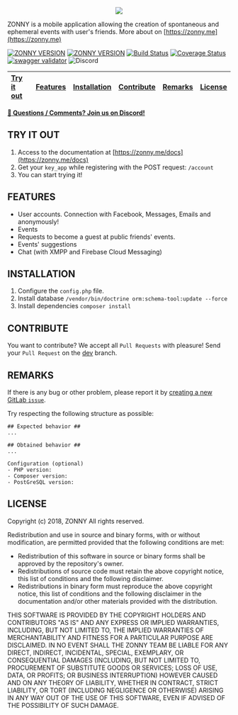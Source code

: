 <p align="center">
	<img src="https://cdn.pbrd.co/images/Hp02HzE.png" />
</p>

ZONNY is a mobile application allowing the creation of spontaneous and ephemeral events with user's friends. More about on [https://zonny.me](https://zonny.me)

[![ZONNY VERSION](https://img.shields.io/badge/dynamic/json.svg?url=https://raw.githubusercontent.com/baudev/ZONNY_API/master/composer.json&label=stable&query=$.version&colorB=1976d2)]()
[![ZONNY VERSION](https://img.shields.io/badge/dynamic/json.svg?url=https://raw.githubusercontent.com/baudev/ZONNY_API/dev/composer.json&label=unstable&query=$.version&colorB=dc8623)]()
[![Build Status](https://travis-ci.org/baudev/ZONNY_API.svg?branch=dev)](https://travis-ci.org/baudev/ZONNY_API)
[![Coverage Status](https://coveralls.io/repos/github/baudev/ZONNY_API/badge.svg?branch=travis_ci)](https://coveralls.io/github/baudev/ZONNY_API?branch=travis_ci)
[![swagger validator](https://img.shields.io/swagger/valid/2.0/https/raw.githubusercontent.com/baudev/ZONNY_API/dev/doc/swagger.json.svg)](https://zonny.me/docs)
![Discord](https://img.shields.io/discord/440222477562413056.svg) 


| [Try it out](#try-it-out) | [Features](#features) | [Installation](#installation) | [Contribute](#contribute) | [Remarks](#remarks) | [License](#license) |
| :----------- | :------: | ------------: | :----------- | :------: | ------------: |

**[ :speech_balloon: Questions / Comments? Join us on Discord!](https://discord.gg/P3szxKG)**

## TRY IT OUT
 1. Access to the documentation at [https://zonny.me/docs](https://zonny.me/docs)
 2. Get your `key_app` while registering with the POST request: `/account`
 3. You can start trying it!


## FEATURES

- User accounts. Connection with Facebook, Messages, Emails and anonymously!
- Events
- Requests to become a guest at public friends' events.
- Events' suggestions
- Chat (with XMPP and Firebase Cloud Messaging)

## INSTALLATION

 1. Configure the `config.php` file. 
 2. Install database `/vendor/bin/doctrine orm:schema-tool:update --force`
 3. Install dependencies ```composer install```


## CONTRIBUTE

You want to contribute? We accept all `Pull Requests` with pleasure!
Send your `Pull Request` on the [dev](https://github.com/baudev/ZONNY_API/tree/dev) branch.

## REMARKS

If there is any bug or other problem, please report it by [creating a new GitLab `issue`](https://github.com/baudev/ZONNY_API/issues/new).

Try respecting the following structure as possible:

```
## Expected behavior ##
...

## Obtained behavior ##
...

Configuration (optional)
- PHP version:
- Composer version: 
- PostGreSQL version:
```

## LICENSE

Copyright (c) 2018, ZONNY
All rights reserved. 

Redistribution and use in source and binary forms, with or without modification, are permitted provided that the following conditions are met: 
* Redistribution of this software in source or binary forms shall be approved by the repository's owner.
* Redistributions of source code must retain the above copyright notice, this list of conditions and the following disclaimer. 
* Redistributions in binary form must reproduce the above copyright notice, this list of conditions and the following disclaimer in the documentation and/or other materials provided with the distribution.

THIS SOFTWARE IS PROVIDED BY THE COPYRIGHT HOLDERS AND CONTRIBUTORS "AS IS" AND ANY EXPRESS OR IMPLIED WARRANTIES, INCLUDING, BUT NOT LIMITED TO, THE IMPLIED WARRANTIES OF MERCHANTABILITY AND FITNESS FOR A PARTICULAR PURPOSE ARE DISCLAIMED. IN NO EVENT SHALL THE ZONNY TEAM BE LIABLE FOR ANY DIRECT, INDIRECT, INCIDENTAL, SPECIAL, EXEMPLARY, OR CONSEQUENTIAL DAMAGES (INCLUDING, BUT NOT LIMITED TO, PROCUREMENT OF SUBSTITUTE GOODS OR SERVICES; LOSS OF USE, DATA, OR PROFITS; OR BUSINESS INTERRUPTION) HOWEVER CAUSED AND ON ANY THEORY OF LIABILITY, WHETHER IN CONTRACT, STRICT LIABILITY, OR TORT (INCLUDING NEGLIGENCE OR OTHERWISE) ARISING IN ANY WAY OUT OF THE USE OF THIS SOFTWARE, EVEN IF ADVISED OF THE POSSIBILITY OF SUCH DAMAGE. 
